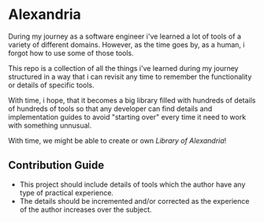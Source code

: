 # Alexandria
During my journey as a software engineer i've learned a lot of tools 
of a variety of different domains. However, as the time goes by, as a 
human, i forgot how to use some of those tools.

This repo is a collection of all the things i've learned during my journey
structured in a way that i can revisit any time to remember the 
functionality or details of specific tools.

With time, i hope, that it becomes a big library filled with hundreds of 
details of hundreds of tools so that any developer can find details and 
implementation guides to avoid "starting over" every time it need to work 
with something unnusual.

With time, we might be able to create or own *Library of Alexandria*!

## Contribution Guide
- This project should include details of tools which the author have any 
  type of practical experience.
- The details should be incremented and/or corrected as the experience of 
  the author increases over the subject.
